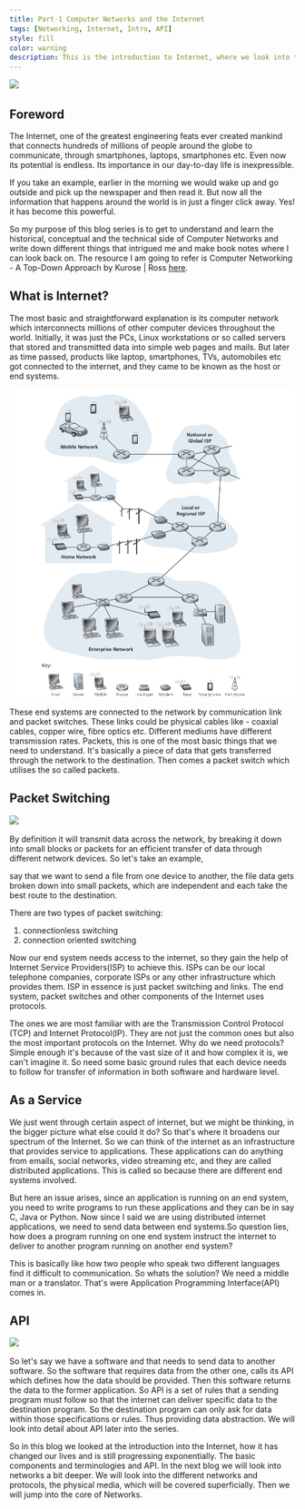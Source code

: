 ```yaml
---
title: Part-1 Computer Networks and the Internet
tags: [Networking, Internet, Intro, API]
style: fill
color: warning
description: This is the introduction to Internet, where we look into the basic concepts revolving around it. 
---
```


![](https://www.akamai.com/us/en/multimedia/images/custom/2018/hero-video.jpg?imwidth=1366)

## Foreword

The Internet, one of the greatest engineering feats ever created mankind that connects hundreds of millions of people around the globe to communicate, through smartphones, laptops, smartphones etc. Even now its potential is endless. Its importance in our day-to-day life is inexpressible.

If you take an example, earlier in the morning we would wake up and go outside and pick up the newspaper and then read it. But now all the information that happens around the world is in just a finger click away. Yes! it has become this powerful.

So my purpose of this blog series is to get to understand and learn the historical, conceptual and the technical side of Computer Networks and write down different things that intrigued me and make book notes where I can look back on. The resource I am going to refer is Computer Networking - A Top-Down Approach by Kurose | Ross
[here](https://eclass.teicrete.gr/modules/document/file.php/TP326/%CE%98%CE%B5%CF%89%CF%81%CE%AF%CE%B1%20(Lectures)/Computer_Networking_A_Top-Down_Approach.pdf).



## What is Internet?

The most basic and straightforward explanation is its computer network which interconnects millions of other computer devices throughout the world. Initially, it was just the PCs, Linux workstations or so called servers that stored and transmitted data into simple web pages and mails. But later as time passed, products like laptop, smartphones, TVs, automobiles etc got connected to the internet, and they came to be known as the host or end systems.

![here](../static/networks-1.png)

These end systems are connected to the network by communication link and packet switches. These links could be physical cables like - coaxial cables, copper wire, fibre optics etc. Different mediums have different transmission rates. Packets,  this is one of the most basic things that we need to understand. It's basically a piece of data that gets transferred through the network to the destination. Then comes a packet switch which utilises the so called packets.

## Packet Switching

![](https://networkencyclopedia.com/wp-content/uploads/2019/10/packet-switching.png)

By definition it will transmit data across the network, by breaking it down into small blocks or packets for an efficient transfer of data through different network devices. So let's take an example,



say that we want to send a file from one device to another, the file data gets broken down into small packets, which are independent and each take the best route to the destination.

There are two types of packet switching:

1. connectionless switching
2. connection oriented switching

Now our end system needs access to the internet, so they gain the help of Internet Service Providers(ISP) to achieve this. ISPs can be our local telephone companies, corporate ISPs or any other infrastructure which provides them. ISP in essence is just packet switching and links. The end system, packet switches and other components of the Internet uses protocols. 

The ones we are most familiar with are the Transmission Control Protocol (TCP) and Internet Protocol(IP). They are not just the common ones but also the most important protocols on the Internet. Why do we need protocols? Simple enough it's because of the vast size of it and how complex it is, we can't imagine it. So need some basic ground rules that each device needs to follow for transfer of information in both software and hardware level.

## As a Service 

We just went through certain aspect of internet, but we might be thinking, in the bigger picture what else could it do? So that's where it broadens our spectrum of the Internet. So we can think of the internet as an infrastructure that provides service to applications. These applications can do anything from emails, social networks, video streaming etc, and they are called distributed applications. This is called so because there are different end systems involved. 

But here an issue arises, since an application is running on an end system, you need to write programs to run these applications and they can be in say C, Java or Python. Now since I said we are using distributed internet applications, we need to send data between end systems.So question lies, how does a program running on one end system instruct the internet to deliver to another program running on another end system?

This is basically like how two people who speak two different languages find it difficult to communication. So whats the solution? We need a middle man or a translator. That's were Application Programming Interface(API) comes in.

## API

![](https://www.altexsoft.com/media/2019/06/https-lh6-googleusercontent-com-_nyclktg8po_wx5-.png)

So let's say we have a software and that needs to send data to another software. So the software that requires data from the other one, calls its API which defines how the data should be provided. Then this software returns the data to the former application. So API is a set of rules that a sending program must follow so that the internet can deliver specific data to the destination program. So the destination program can only ask for data within those specifications or rules. Thus providing data abstraction. We will look into detail about API later into the series.


So in this blog we looked at the introduction into the Internet, how it has changed our lives and is still progressing exponentially. The basic components and terminologies and API. In the next blog we will look into networks a bit deeper. We will look into the different networks and protocols, the physical media, which will be covered superficially. Then we will jump into the core of Networks.
